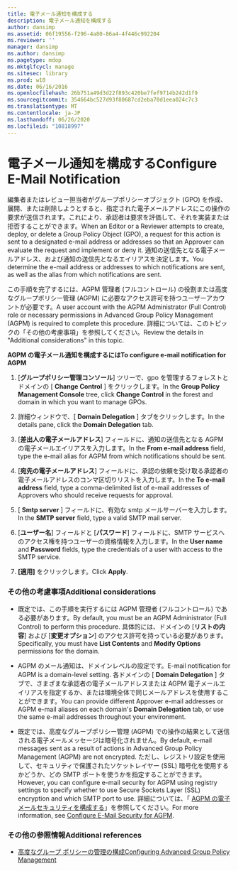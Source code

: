 ```yaml
---
title: 電子メール通知を構成する
description: 電子メール通知を構成する
author: dansimp
ms.assetid: 06f19556-f296-4a80-86a4-4f446c992204
ms.reviewer: ''
manager: dansimp
ms.author: dansimp
ms.pagetype: mdop
ms.mktglfcycl: manage
ms.sitesec: library
ms.prod: w10
ms.date: 06/16/2016
ms.openlocfilehash: 26b751a49d3d22f893c420be7fef9714b242d1f9
ms.sourcegitcommit: 354664bc527d93f80687cd2eba70d1eea024c7c3
ms.translationtype: MT
ms.contentlocale: ja-JP
ms.lasthandoff: 06/26/2020
ms.locfileid: "10818997"
---
```

# <span data-ttu-id="d494d-103">電子メール通知を構成する</span><span class="sxs-lookup"><span data-stu-id="d494d-103">Configure E-Mail Notification</span></span>


<span data-ttu-id="d494d-104">編集者またはレビュー担当者がグループポリシーオブジェクト (GPO) を作成、展開、または削除しようとすると、指定された電子メールアドレスにこの操作の要求が送信されます。これにより、承認者は要求を評価して、それを実装または拒否することができます。</span><span class="sxs-lookup"><span data-stu-id="d494d-104">When an Editor or a Reviewer attempts to create, deploy, or delete a Group Policy Object (GPO), a request for this action is sent to a designated e-mail address or addresses so that an Approver can evaluate the request and implement or deny it.</span></span> <span data-ttu-id="d494d-105">通知の送信先となる電子メールアドレス、および通知の送信先となるエイリアスを決定します。</span><span class="sxs-lookup"><span data-stu-id="d494d-105">You determine the e-mail address or addresses to which notifications are sent, as well as the alias from which notifications are sent.</span></span>

<span data-ttu-id="d494d-106">この手順を完了するには、AGPM 管理者 (フルコントロール) の役割または高度なグループポリシー管理 (AGPM) に必要なアクセス許可を持つユーザーアカウントが必要です。</span><span class="sxs-lookup"><span data-stu-id="d494d-106">A user account with the AGPM Administrator (Full Control) role or necessary permissions in Advanced Group Policy Management (AGPM) is required to complete this procedure.</span></span> <span data-ttu-id="d494d-107">詳細については、このトピックの「その他の考慮事項」を参照してください。</span><span class="sxs-lookup"><span data-stu-id="d494d-107">Review the details in "Additional considerations" in this topic.</span></span>

**<span data-ttu-id="d494d-108">AGPM の電子メール通知を構成するには</span><span class="sxs-lookup"><span data-stu-id="d494d-108">To configure e-mail notification for AGPM</span></span>**

1.  <span data-ttu-id="d494d-109">[**グループポリシー管理コンソール**] ツリーで、gpo を管理するフォレストとドメインの [ **Change Control** ] をクリックします。</span><span class="sxs-lookup"><span data-stu-id="d494d-109">In the **Group Policy Management Console** tree, click **Change Control** in the forest and domain in which you want to manage GPOs.</span></span>

2.  <span data-ttu-id="d494d-110">詳細ウィンドウで、[ **Domain Delegation** ] タブをクリックします。</span><span class="sxs-lookup"><span data-stu-id="d494d-110">In the details pane, click the **Domain Delegation** tab.</span></span>

3.  <span data-ttu-id="d494d-111">[**差出人の電子メールアドレス**] フィールドに、通知の送信先となる AGPM の電子メールエイリアスを入力します。</span><span class="sxs-lookup"><span data-stu-id="d494d-111">In the **From e-mail address** field, type the e-mail alias for AGPM from which notifications should be sent.</span></span>

4.  <span data-ttu-id="d494d-112">[**宛先の電子メールアドレス**] フィールドに、承認の依頼を受け取る承認者の電子メールアドレスのコンマ区切りリストを入力します。</span><span class="sxs-lookup"><span data-stu-id="d494d-112">In the **To e-mail address** field, type a comma-delimited list of e-mail addresses of Approvers who should receive requests for approval.</span></span>

5.  <span data-ttu-id="d494d-113">[ **Smtp server** ] フィールドに、有効な smtp メールサーバーを入力します。</span><span class="sxs-lookup"><span data-stu-id="d494d-113">In the **SMTP server** field, type a valid SMTP mail server.</span></span>

6.  <span data-ttu-id="d494d-114">[**ユーザー名**] フィールドと [**パスワード**] フィールドに、SMTP サービスへのアクセス権を持つユーザーの資格情報を入力します。</span><span class="sxs-lookup"><span data-stu-id="d494d-114">In the **User name** and **Password** fields, type the credentials of a user with access to the SMTP service.</span></span>

7.  <span data-ttu-id="d494d-115">**[適用]** をクリックします。</span><span class="sxs-lookup"><span data-stu-id="d494d-115">Click **Apply**.</span></span>

### <span data-ttu-id="d494d-116">その他の考慮事項</span><span class="sxs-lookup"><span data-stu-id="d494d-116">Additional considerations</span></span>

-   <span data-ttu-id="d494d-117">既定では、この手順を実行するには AGPM 管理者 (フルコントロール) である必要があります。</span><span class="sxs-lookup"><span data-stu-id="d494d-117">By default, you must be an AGPM Administrator (Full Control) to perform this procedure.</span></span> <span data-ttu-id="d494d-118">具体的には、ドメインの [**リストの内容**] および [**変更オプション**] のアクセス許可を持っている必要があります。</span><span class="sxs-lookup"><span data-stu-id="d494d-118">Specifically, you must have **List Contents** and **Modify Options** permissions for the domain.</span></span>

-   <span data-ttu-id="d494d-119">AGPM のメール通知は、ドメインレベルの設定です。</span><span class="sxs-lookup"><span data-stu-id="d494d-119">E-mail notification for AGPM is a domain-level setting.</span></span> <span data-ttu-id="d494d-120">各ドメインの [ **Domain Delegation** ] タブで、さまざまな承認者の電子メールアドレスまたは AGPM 電子メールエイリアスを指定するか、または環境全体で同じメールアドレスを使用することができます。</span><span class="sxs-lookup"><span data-stu-id="d494d-120">You can provide different Approver e-mail addresses or AGPM e-mail aliases on each domain's **Domain Delegation** tab, or use the same e-mail addresses throughout your environment.</span></span>

-   <span data-ttu-id="d494d-121">既定では、高度なグループポリシー管理 (AGPM) での操作の結果として送信される電子メールメッセージは暗号化されません。</span><span class="sxs-lookup"><span data-stu-id="d494d-121">By default, e-mail messages sent as a result of actions in Advanced Group Policy Management (AGPM) are not encrypted.</span></span> <span data-ttu-id="d494d-122">ただし、レジストリ設定を使用して、セキュリティで保護されたソケットレイヤー (SSL) 暗号化を使用するかどうか、どの SMTP ポートを使うかを指定することができます。</span><span class="sxs-lookup"><span data-stu-id="d494d-122">However, you can configure e-mail security for AGPM using registry settings to specify whether to use Secure Sockets Layer (SSL) encryption and which SMTP port to use.</span></span> <span data-ttu-id="d494d-123">詳細については、「 [AGPM の電子メールセキュリティを構成する](configure-e-mail-security-for-agpm-agpm40.md)」を参照してください。</span><span class="sxs-lookup"><span data-stu-id="d494d-123">For more information, see [Configure E-Mail Security for AGPM](configure-e-mail-security-for-agpm-agpm40.md).</span></span>

### <span data-ttu-id="d494d-124">その他の参照情報</span><span class="sxs-lookup"><span data-stu-id="d494d-124">Additional references</span></span>

-   [<span data-ttu-id="d494d-125">高度なグループ ポリシーの管理の構成</span><span class="sxs-lookup"><span data-stu-id="d494d-125">Configuring Advanced Group Policy Management</span></span>](configuring-advanced-group-policy-management-agpm40.md)

 

 






